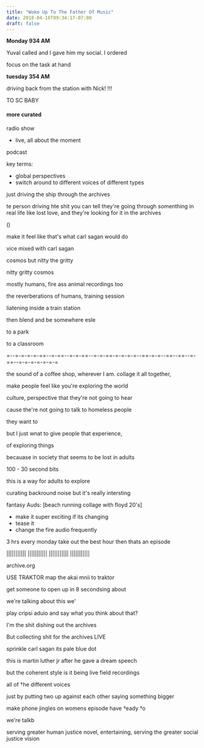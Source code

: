 ```yaml
---
title: "Woke Up To The Father Of Music"
date: 2018-04-16T09:34:17-07:00
draft: false
---
```


**Monday 934 AM**

Yuval called and I gave him my social. I ordered


focus on the task at hand



**tuesday 354 AM**

driving back from the station with Nick! !!!

TO SC BABY

#### more curated


radio show
  - live, all about the moment

podcast



key terms:

- global perspectives
- switch around to different voices of different types


just driving the ship through the archives

te person driving hte shit you can tell they're going through
somenthing in real life like lost love, and they're looking for it in the archives


()


make it feel like that's what carl sagan would do

vice mixed with carl sagan

cosmos but nitty the gritty


nitty gritty cosmos

mostly humans, fire ass animal recordings too

the reverberations of humans, training session

liatening inside a train station

then blend and be somewhere esle

to a park

to a classroom

=--=-=-=-=-==--=-==--=-=-==--=-=-==-=-=-=-=--==-=-=--==--==--=-==--=-=-=-=-=-=-=

the sound of a coffee shop, wherever I am. collage it all together,


make people feel like you're exploring the world

culture, perspective that they're not going to hear

cause the're not going to talk to homeless people

they want to

but I just wnat to give people that experience,

of exploring things

becauase in society that seems to be lost in adults


100 - 30 second bits


this is a way for adults to explore



curating backround noise but it's really intersting









fantasy Auds:
  [beach running collage with floyd 20's]


  - make it super exciting if its changing
  - tease it
  - change the fire audio frequently




  3 hrs every monday
  take out the best hour then thats an episode



||||||||||| ||||||||||| ||||||||||| |||||||||||


archive.org

USE TRAKTOR
map the akai mnii to traktor









get someone to open up in 8 secondsing about

we're talking about this
we'

play cripsi aduio and say what you think about that?

I'm the shit dishing out the archives

But collecting shit for the archives LIVE  



sprinkle carl sagan
its pale blue dot

this is martin luther jr after he gave a dream speech

but the coherent style is it being live field recordings


all of †he different voices

just by putting two up against each other
saying something bigger


make phone jingles
on womens episode
have †<ap>eady †o
</ap>




we're talkb



serving greater human justice
novel,
entertaining, serving the greater social justice vision
